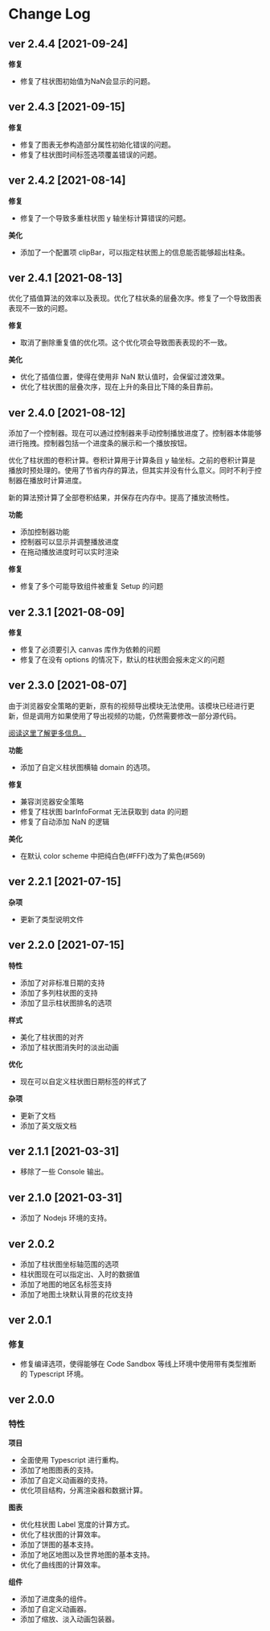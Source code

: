 # Change Log

## ver 2.4.4 [2021-09-24]

**修复**

- 修复了柱状图初始值为NaN会显示的问题。

## ver 2.4.3 [2021-09-15]

**修复**

- 修复了图表无参构造部分属性初始化错误的问题。
- 修复了柱状图时间标签选项覆盖错误的问题。

## ver 2.4.2 [2021-08-14]

**修复**

- 修复了一个导致多重柱状图 y 轴坐标计算错误的问题。

**美化**

- 添加了一个配置项 clipBar，可以指定柱状图上的信息能否能够超出柱条。

## ver 2.4.1 [2021-08-13]

优化了插值算法的效率以及表现。优化了柱状条的层叠次序。修复了一个导致图表表现不一致的问题。

**修复**

- 取消了删除重复值的优化项。这个优化项会导致图表表现的不一致。

**美化**

- 优化了插值位置，使得在使用非 NaN 默认值时，会保留过渡效果。
- 优化了柱状图的层叠次序，现在上升的条目比下降的条目靠前。

## ver 2.4.0 [2021-08-12]

添加了一个控制器。现在可以通过控制器来手动控制播放进度了。控制器本体能够进行拖拽。控制器包括一个进度条的展示和一个播放按钮。

优化了柱状图的卷积计算。卷积计算用于计算条目 y 轴坐标。之前的卷积计算是播放时预处理的。使用了节省内存的算法，但其实并没有什么意义。同时不利于控制器在播放时计算进度。

新的算法预计算了全部卷积结果，并保存在内存中。提高了播放流畅性。

**功能**

- 添加控制器功能
- 控制器可以显示并调整播放进度
- 在拖动播放进度时可以实时渲染

**修复**

- 修复了多个可能导致组件被重复 Setup 的问题

## ver 2.3.1 [2021-08-09]

**修复**

- 修复了必须要引入 canvas 库作为依赖的问题
- 修复了在没有 options 的情况下，默认的柱状图会报未定义的问题

## ver 2.3.0 [2021-08-07]

由于浏览器安全策略的更新，原有的视频导出模块无法使用。该模块已经进行更新，但是调用方如果使用了导出视频的功能，仍然需要修改一部分源代码。

[阅读这里了解更多信息。](https://developer.chrome.com/blog/enabling-shared-array-buffer/#origin-trial)

**功能**

- 添加了自定义柱状图横轴 domain 的选项。

**修复**

- 兼容浏览器安全策略
- 修复了柱状图 barInfoFormat 无法获取到 data 的问题
- 修复了自动添加 NaN 的逻辑

**美化**

- 在默认 color scheme 中把纯白色(#FFF)改为了紫色(#569)

## ver 2.2.1 [2021-07-15]

**杂项**

- 更新了类型说明文件

## ver 2.2.0 [2021-07-15]

**特性**

- 添加了对非标准日期的支持
- 添加了多列柱状图的支持
- 添加了显示柱状图排名的选项

**样式**

- 美化了柱状图的对齐
- 添加了柱状图消失时的淡出动画

**优化**

- 现在可以自定义柱状图日期标签的样式了

**杂项**

- 更新了文档
- 添加了英文版文档

## ver 2.1.1 [2021-03-31]

- 移除了一些 Console 输出。

## ver 2.1.0 [2021-03-31]

- 添加了 Nodejs 环境的支持。

## ver 2.0.2

- 添加了柱状图坐标轴范围的选项
- 柱状图现在可以指定出、入时的数据值
- 添加了地图的地区名标签支持
- 添加了地图土块默认背景的花纹支持

## ver 2.0.1

### 修复

- 修复编译选项，使得能够在 Code Sandbox 等线上环境中使用带有类型推断的 Typescript 环境。

## ver 2.0.0

### 特性

**项目**

- 全面使用 Typescript 进行重构。
- 添加了地图图表的支持。
- 添加了自定义动画器的支持。
- 优化项目结构，分离渲染器和数据计算。

**图表**

- 优化柱状图 Label 宽度的计算方式。
- 优化了柱状图的计算效率。
- 添加了饼图的基本支持。
- 添加了地区地图以及世界地图的基本支持。
- 优化了曲线图的计算效率。

**组件**

- 添加了进度条的组件。
- 添加了自定义动画器。
- 添加了缩放、淡入动画包装器。
